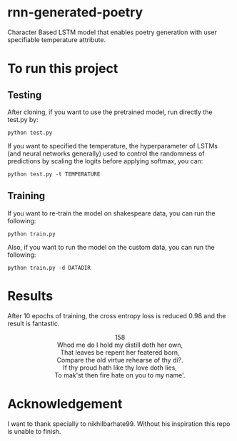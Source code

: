# rnn-generated-poetry
Character Based LSTM model that enables poetry generation with user specifiable temperature attribute.

# To run this project

## Testing
After cloning, if you want to use the pretrained model, run directly the test.py by:

    python test.py
    
If you want to specified the temperature, the hyperparameter of LSTMs (and neural networks generally) used to control the randomness of predictions by scaling the logits before applying softmax, you can:

    python test.py -t TEMPERATURE
    
## Training
If you want to re-train the model on shakespeare data, you can run the following:

    python train.py
    
Also, if you want to run the model on the custom data, you can run the following:

    python train.py -d DATADIR
    
# Results
After 10 epochs of training, the cross entropy loss is reduced 0.98 and the result is fantastic.
<p align="center">
158<br>
Whod me do I hold my distill doth her own,<br>
That leaves be repent her featered born,<br>
Compare the old virtue rehearse of thy di?.<br>
  If thy proud hath like thy love doth lies,<br>
To mak'st then fire hate on you to my name'.
</p>
    
# Acknowledgement
I want to thank specially to nikhilbarhate99. Without his inspiration this repo is unable to finish.
